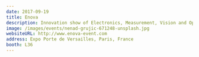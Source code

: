 ```yaml
---
date: 2017-09-19
title: Enova
description: Innovation show of Electronics, Measurement, Vision and Optics
image: /images/events/nenad-grujic-671248-unsplash.jpg
websiteURL: http://www.enova-event.com
address: Expo Porte de Versailles, Paris, France
booth: L36
---
```

